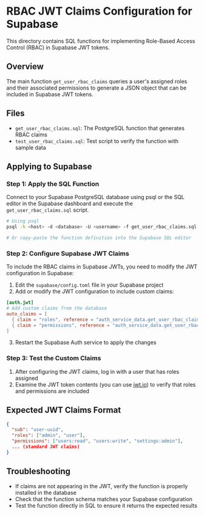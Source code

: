 # RBAC JWT Claims Configuration for Supabase

This directory contains SQL functions for implementing Role-Based Access Control (RBAC) in Supabase JWT tokens.

## Overview

The main function `get_user_rbac_claims` queries a user's assigned roles and their associated permissions to generate a JSON object that can be included in Supabase JWT tokens.

## Files

- `get_user_rbac_claims.sql`: The PostgreSQL function that generates RBAC claims
- `test_user_rbac_claims.sql`: Test script to verify the function with sample data

## Applying to Supabase

### Step 1: Apply the SQL Function

Connect to your Supabase PostgreSQL database using psql or the SQL editor in the Supabase dashboard and execute the `get_user_rbac_claims.sql` script.

```bash
# Using psql
psql -h <host> -d <database> -U <username> -f get_user_rbac_claims.sql

# Or copy-paste the function definition into the Supabase SQL editor
```

### Step 2: Configure Supabase JWT Claims

To include the RBAC claims in Supabase JWTs, you need to modify the JWT configuration in Supabase:

1. Edit the `supabase/config.toml` file in your Supabase project
2. Add or modify the JWT configuration to include custom claims:

```toml
[auth.jwt]
# Add custom claims from the database
auto_claims = [
  { claim = "roles", reference = "auth_service_data.get_user_rbac_claims(sub)::jsonb->>'roles'", cast = "jsonb" },
  { claim = "permissions", reference = "auth_service_data.get_user_rbac_claims(sub)::jsonb->>'permissions'", cast = "jsonb" }
]
```

3. Restart the Supabase Auth service to apply the changes

### Step 3: Test the Custom Claims

1. After configuring the JWT claims, log in with a user that has roles assigned
2. Examine the JWT token contents (you can use [jwt.io](https://jwt.io/)) to verify that roles and permissions are included

## Expected JWT Claims Format

```json
{
  "sub": "user-uuid",
  "roles": ["admin", "user"],
  "permissions": ["users:read", "users:write", "settings:admin"],
  ... (standard JWT claims)
}
```

## Troubleshooting

- If claims are not appearing in the JWT, verify the function is properly installed in the database
- Check that the function schema matches your Supabase configuration
- Test the function directly in SQL to ensure it returns the expected results
```
